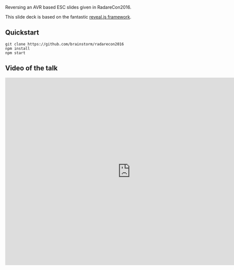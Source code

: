 Reversing an AVR based ESC slides given in RadareCon2016.

This slide deck is based on the fantastic [reveal.js framework](https://github.com/hakimel/reveal.js).

## Quickstart

```
git clone https://github.com/brainstorm/radarecon2016
npm install
npm start
```

## Video of the talk

<iframe width="800" height="600" src="https://youtu.be/wVTXrmOyqwQ" frameborder="0" allowfullscreen></iframe>
